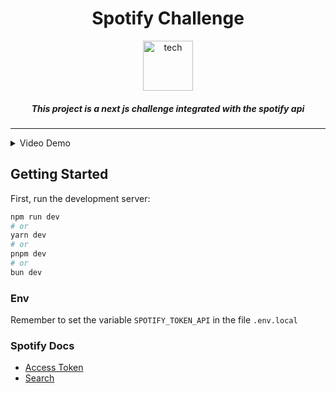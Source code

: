 <div align="center">
  <h1 align="center">Spotify Challenge</h1>
  
  <img height="80" src="https://github.com/pabloluceroschneider/spotify-challenge/assets/43233080/6f074ab6-8073-4f49-9441-d9f45dfe7a19" alt="tech" />

  <h5>This project is a next js challenge integrated with the spotify api</h5>

</div>
<hr/>

<details>
  <summary> Video Demo </summary>

  <h6>Desktop</h6>

https://github.com/pabloluceroschneider/spotify-challenge/assets/43233080/0fb099d7-89a3-4717-ab6c-f08184ed3302

<h6>Mobile</h6>

https://github.com/pabloluceroschneider/spotify-challenge/assets/43233080/85bd7c66-a5e1-4477-b7a5-00797172058c

</details>

## Getting Started

First, run the development server:

```bash
npm run dev
# or
yarn dev
# or
pnpm dev
# or
bun dev
```

### Env

Remember to set the variable `SPOTIFY_TOKEN_API` in the file `.env.local`

### Spotify Docs

- [Access Token](https://developer.spotify.com/documentation/web-api/concepts/access-token)
- [Search](https://developer.spotify.com/documentation/web-api/reference/search)
